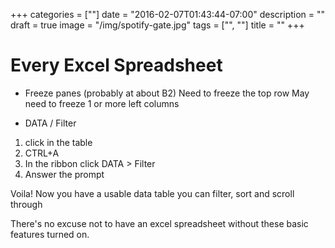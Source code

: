 +++
categories = [""]
date = "2016-02-07T01:43:44-07:00"
description = ""
draft = true
image = "/img/spotify-gate.jpg"
tags = ["", ""]
title = ""
+++

# Every Excel Spreadsheet

- Freeze panes (probably at about B2)
Need to freeze the top row
May need to freeze 1 or more left columns

- DATA / Filter
1. click in the table
2. CTRL+A
3. In the ribbon click DATA > Filter
4. Answer the prompt

Voila!  Now you have a usable data table you can filter, sort and scroll through

There's no excuse not to have an excel spreadsheet without these basic features turned on.
